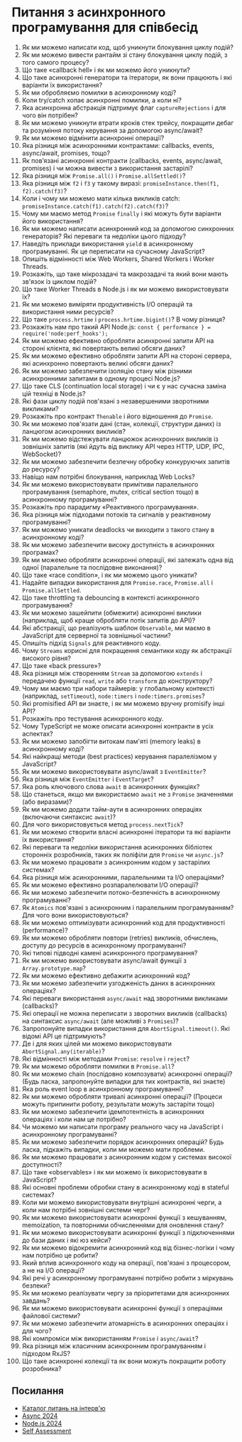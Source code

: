 # Питання з асинхронного програмування для співбесід

1. Як ми можемо написати код, щоб уникнути блокування циклу подій?
2. Як ми можемо вивести рантайм зі стану блокування циклу подій, з того самого процесу?
3. Що таке «callback hell» і як ми можемо його уникнути?
4. Що таке асинхронні генератори та ітератори, як вони працюють і які варіанти їх використання?
5. Як ми обробляємо помилки в асинхронному коді?
6. Коли try/catch хопає асинхронні помилки, а коли ні?
7. Яка асинхронна абстракція підтримує флаг `captureRejections` і для чого він потрібен?
8. Як ми можемо уникнути втрати кроків стек трейсу, покращити дебаг та розуміння потоку керування за допомогою async/await?
9. Як ми можемо відмінити асинхронні операції?
10. Яка різниця між асинхронними контрактами: callbacks, events, async/await, promises, тощо?
11. Як пов’язані асинхронні контракти (callbacks, events, async/await, promises) і чи можна вивести з використання застарілі?
12. Яка різниця між `Promise.all()` і `Promise.allSettled()`?
13. Яка різниця між `f2` і `f3` у такому виразі: `promiseInstance.then(f1, f2).catch(f3)`?
14. Коли і чому ми можемо мати кілька викликів catch: `promiseInstance.catch(f1).catch(f2).catch(f3)`?
15. Чому ми маємо метод `Promise` `finally` і які можуть бути варіанти його використання?
16. Як ми можемо написати асинхронний код за допомогою синхронних генераторів? Які переваги та недоліки цього підходу?
17. Наведіть приклади використання `yield` в асинхронному програмуванні. Як це переписати на сучасному JavaScript?
18. Опишіть відмінності між Web Workers, Shared Workers і Worker Threads.
19. Розкажіть, що таке мікрозадачі та макрозадачі та який вони мають зв'язок із циклом подій?
20. Що таке Worker Threads в Node.js і як ми можемо використовувати їх?
21. Як ми можемо виміряти продуктивність I/O операцій та використання ними ресурсів?
22. Що таке `process.hrtime` і `process.hrtime.bigint()`? В чому різниця?
23. Розкажіть нам про такий API Node.js: `const { performance } = require('node:perf_hooks');`
24. Як ми можемо ефективно обробляти асинхронні запити API на стороні клієнта, які повертають великі обсяги даних?
25. Як ми можемо ефективно обробляти запити API на стороні сервера, які асинхронно повертають великі обсяги даних?
26. Як ми можемо забезпечити ізоляцію стану між різними асинхронними запитами в одному процесі Node.js?
27. Що таке CLS (continuation local storage) і чи є у нас сучасна заміна цій техніці в Node.js?
28. Які фази циклу подій пов'язані з незавершеними зворотними викликами?
29. Розкажіть про контракт `Thenable` і його відношення до `Promise`.
30. Як ми можемо пов'язати дані (стан, колекції, структури даних) із ланцюгом асинхронних викликів?
31. Як ми можемо відстежувати ланцюжок асинхронних викликів із зовнішніх запитів (які йдуть від виклику API через HTTP, UDP, IPC, WebSocket)?
32. Як ми можемо забезпечити безпечну обробку конкуруючих запитів до ресурсу?
33. Навіщо нам потрібні блокування, наприклад Web Locks?
34. Як ми можемо використовувати примітиви паралельного програмування (semaphore, mutex, critical section тощо) в асинхронному програмуванні?
35. Розкажіть про парадигму «Реактивного програмування».
36. Яка різниця між підходами потоків та сигналів у реактивному програмуванні?
37. Як ми можемо уникати deadlocks чи виходити з такого стану в асинхронному коді?
38. Як ми можемо забезпечити високу доступність в асинхронних програмах?
39. Як ми можемо обробляти асинхронні операції, які залежать одна від одної (паралельне та послідовне виконання)?
40. Що таке «race condition», і як ми можемо цього уникати?
41. Надайте випадки використання для `Promise.race`, `Promise.all` і `Promise.allSettled`.
42. Що таке throttling та debouncing в контексті асинхронного програмування?
43. Як ми можемо зашейпити (обмежити) асинхронні виклики (наприклад, щоб краще обробляти потік запитів до API)?
44. Які абстракції, що реалізують шаблон `Observable`, ми маємо в JavaScript для серверної та зовнішньої частини?
45. Опишіть підхід `Signals` для реактивного коду.
46. Чому `Streams` корисні для покращення семантики коду як абстракції високого рівня?
47. Що таке «back pressure»?
48. Яка різниця між створенням `Stream` за допомогою `extends` і передачею функції `read`, `write` або `transform` до конструктору?
49. Чому ми маємо три набори таймерів: у глобальному контексті (наприклад, `setTimeout`), `node:timers` і `node:timers.promises`?
50. Які promisified API ви знаєте, і як ми можемо вручну promisify інші API?
51. Розкажіть про тестування асинхронного коду.
52. Чому TypeScript не може описати асинхронні контракти в усіх аспектах?
53. Як ми можемо запобігти витокам пам'яті (memory leaks) в асинхронному коді?
54. Які найкращі методи (best practices) керування паралелізмом у JavaScript?
55. Як ми можемо використовувати async/await з `EventEmitter`?
56. Яка різниця між `EventEmitter` і `EventTarget`?
57. Яка роль ключового слова `await` в асинхронних функціях?
58. Що станеться, якщо ми використаємо `await` не з `Promise` значеннями (або виразами)?
59. Як ми можемо додати тайм-аути в асинхронних операціях (включаючи синтаксис `await`)?
60. Для чого використовується метод `process.nextTick`?
61. Як ми можемо створити власні асинхронні ітератори та які варіанти їх використання?
62. Які переваги та недоліки використання асинхронних бібліотек сторонніх розробників, таких як поліфіли для `Promise` чи `async.js`?
63. Як ми можемо працювати з асинхронним кодом у застарілих системах?
64. Яка різниця між асинхронними, паралельними та I/O операціями?
65. Як ми можемо ефективно розпаралелювати I/O операції?
66. Як ми можемо забезпечити потоко-безпечність в асинхронному програмуванні?
67. Як `Atomics` пов'язані з асинхронним і паралельним програмуванням? Для чого вони використовуються?
68. Як ми можемо оптимізувати асинхронний код для продуктивності (performance)?
69. Як ми можемо обробляти повтори (retries) викликів, обчислень, доступу до ресурсів в асинхронному програмуванні?
70. Які типові підводні камені асинхронного програмування?
71. Як ми можемо використовувати async/await функції з `Array.prototype.map`?
72. Як ми можемо ефективно дебажити асинхронний код?
73. Як ми можемо забезпечити узгодженість даних в асинхронних операціях?
74. Які переваги використання `async/await` над зворотними викликами (callbacks)?
75. Які операції не можна переписати з зворотних викликів (callbacks) на синтаксис `async/await` (але можливі з `Promises`)?
76. Запропонуйте випадки використання для `AbortSignal.timeout()`. Які відомі API це підтримують?
77. Де і для яких цілей ми можемо використовувати `AbortSignal.any(iterable)`?
78. Які відмінності між методами `Promise`: `resolve` і `reject`?
79. Як ми можемо обробляти помилки в `Promise.all`?
80. Як ми можемо chain (послідовно композувати) асинхронні операції? (Будь ласка, запропонуйте випадки для тих контрактів, які знаєте)
81. Яка роль event loop в асинхронному програмуванні?
82. Як ми можемо обробляти тривалі асинхронні операції? (Процеси можуть припинити роботу, результати можуть застаріти тощо)
83. Як ми можемо забезпечити ідемпотентність в асинхронних операціях і коли нам це потрібно?
84. Чи можемо ми написати програму реального часу на JavaScript і асинхронному програмуванні?
85. Як ми можемо забезпечити порядок асинхронних операцій? Будь ласка, підкажіть випадки, коли ми можемо мати проблеми.
86. Як ми можемо працювати з асинхронним кодом у системах високої доступності?
87. Що таке «observables» і як ми можемо їх використовувати в JavaScript?
88. Які основні проблеми обробки стану в асинхронному коді в stateful системах?
89. Коли ми можемо використовувати внутрішні асинхронні черги, а коли нам потрібні зовнішні системи черг?
90. Як ми можемо використовувати асинхронні функції з кешуванням, memoization, та повторними обчисленнями для оновлення стану?
91. Як ми можемо використовувати асинхронні функції з підключеннями до бази даних і які юз кейси?
92. Як ми можемо відокремити асинхронний код від бізнес-логіки і чому нам потрібно це робити?
93. Який вплив асинхронного коду на операції, пов'язані з процесором, а не на I/O операції?
94. Які речі у асинхронному програмуванні потрібно робити з міркувань безпеки?
95. Як ми можемо реалізувати чергу за пріоритетами для асинхронних завдань?
96. Як ми можемо використовувати асинхронні функції з операціями файлової системи?
97. Як ми можемо забезпечити атомарність в асинхронних операціях і для чого?
98. Які компроміси між використанням `Promise` і `async/await`?
99. Яка різниця між класичним асинхронним програмуванням і підходом RxJS?
100. Що таке асинхронні колекції та як вони можуть покращити роботу розробника?

## Посилання

- [ Каталог питань на інтерв'ю](https://github.com/tshemsedinov/Interview-Questions)
- [ Async 2024](https://github.com/HowProgrammingWorks/Index/blob/master/Courses/Async-2024.md)
- [ Node.js 2024](https://github.com/HowProgrammingWorks/Index/blob/master/Courses/NodeJS-2024.md)
- [ Self Assessment](https://github.com/HowProgrammingWorks/SelfAssessment)
